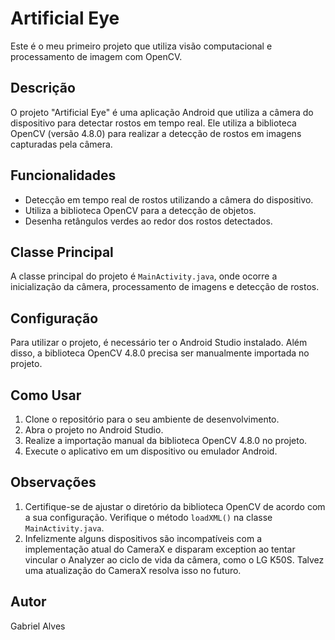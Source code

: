 # Artificial Eye

Este é o meu primeiro projeto que utiliza visão computacional e processamento de imagem com OpenCV.

## Descrição

O projeto "Artificial Eye" é uma aplicação Android que utiliza a câmera do dispositivo para detectar rostos em tempo real. Ele utiliza a biblioteca OpenCV (versão 4.8.0) para realizar a detecção de rostos em imagens capturadas pela câmera.

## Funcionalidades

- Detecção em tempo real de rostos utilizando a câmera do dispositivo.
- Utiliza a biblioteca OpenCV para a detecção de objetos.
- Desenha retângulos verdes ao redor dos rostos detectados.

## Classe Principal

A classe principal do projeto é `MainActivity.java`, onde ocorre a inicialização da câmera, processamento de imagens e detecção de rostos.

## Configuração

Para utilizar o projeto, é necessário ter o Android Studio instalado. Além disso, a biblioteca OpenCV 4.8.0 precisa ser manualmente importada no projeto.

## Como Usar

1. Clone o repositório para o seu ambiente de desenvolvimento.
2. Abra o projeto no Android Studio.
3. Realize a importação manual da biblioteca OpenCV 4.8.0 no projeto.
4. Execute o aplicativo em um dispositivo ou emulador Android.

## Observações

1. Certifique-se de ajustar o diretório da biblioteca OpenCV de acordo com a sua configuração. Verifique o método `loadXML()` na classe `MainActivity.java`.
2. Infelizmente alguns dispositivos são incompatíveis com a implementação atual do CameraX e disparam exception ao tentar vincular o Analyzer ao ciclo de vida da câmera, como o LG K50S. Talvez uma atualização do CameraX resolva isso no futuro.

## Autor

Gabriel Alves
